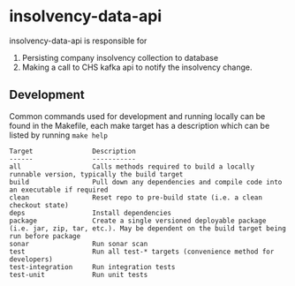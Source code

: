 insolvency-data-api
=========================

insolvency-data-api is responsible for 
1. Persisting company insolvency collection to database
2. Making a call to CHS kafka api to notify the insolvency change.

## Development

Common commands used for development and running locally can be found in the Makefile, each make target has a
description which can be listed by running `make help`

```text
Target               Description
------               -----------
all                  Calls methods required to build a locally runnable version, typically the build target
build                Pull down any dependencies and compile code into an executable if required
clean                Reset repo to pre-build state (i.e. a clean checkout state)
deps                 Install dependencies
package              Create a single versioned deployable package (i.e. jar, zip, tar, etc.). May be dependent on the build target being run before package
sonar                Run sonar scan
test                 Run all test-* targets (convenience method for developers)
test-integration     Run integration tests
test-unit            Run unit tests

```